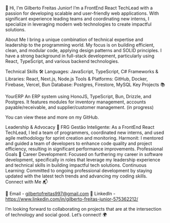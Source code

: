 👋 Hi, I'm Gilberto Freitas Junior!
I’m a FrontEnd React TechLead with a passion for developing scalable and user-friendly web applications. With significant experience leading teams and coordinating new interns, I specialize in leveraging modern web technologies to create impactful solutions.

About Me
I bring a unique combination of technical expertise and leadership to the programming world. My focus is on building efficient, clean, and modular code, applying design patterns and SOLID principles. I have a strong background in full-stack development, particularly using React, TypeScript, and various backend technologies.

Technical Skills 🛠️
Languages: JavaScript, TypeScript, C#
Frameworks & Libraries: React, Next.js, Node.js
Tools & Platforms: GitHub, Docker, Firebase, Vercel, Bun
Database: Postgres, Firestore, MySQL
Key Projects 📚

YourERP
An ERP system using HonoJS, TypeScript, Bun, Drizzle, and Postgres. It features modules for inventory management, accounts payable/receivable, and supplier/customer management. (in progress)

You can view these and more on my GitHub.

Leadership & Advocacy 🌟
FRG Gestão Inteligente: As a FrontEnd React TechLead, I led a team of programmers, coordinated new interns, and used agile methodology for sprint creation and monitoring.
Harmonit: I mentored and guided a team of developers to enhance code quality and project efficiency, resulting in significant performance improvements.
Professional Goals 🚀
Career Development: Focused on furthering my career in software development, specifically in roles that leverage my leadership experience and technical skills in building impactful tech solutions.
Continuous Learning: Committed to ongoing professional development by staying updated with the latest tech trends and advancing my coding skills.
Connect with Me 📬

📧 Email - gilbertofreitas997@gmail.com
🔗 LinkedIn - https://www.linkedin.com/in/gilberto-freitas-junior-575362212/

I’m looking forward to collaborating on projects that are at the intersection of technology and social good. Let’s connect! 🌍
